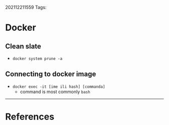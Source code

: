 202112211559
Tags: 

# Docker
## Clean slate
- `docker system prune -a`
## Connecting to docker image
- `docker exec -it [ime ili hash] [commanda]`
	- command is most commonly `bash`

---
# References